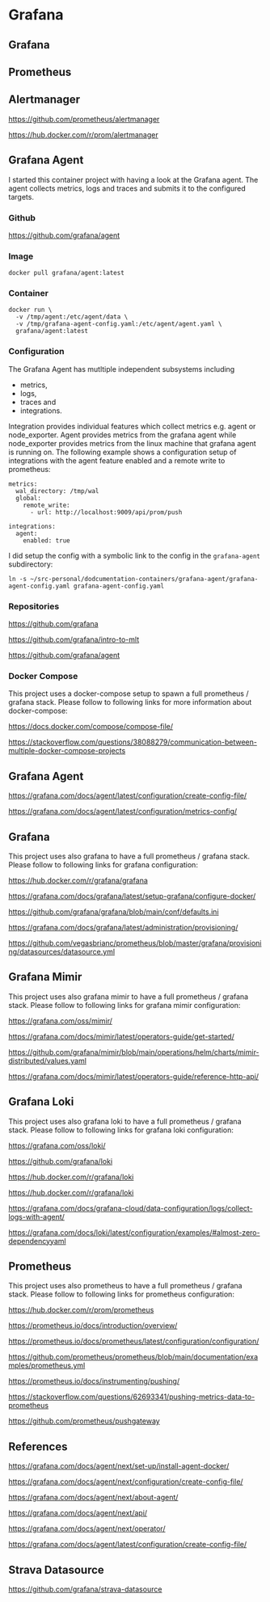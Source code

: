 # Grafana

## Grafana

## Prometheus

## Alertmanager

https://github.com/prometheus/alertmanager

https://hub.docker.com/r/prom/alertmanager

## Grafana Agent

I started this container project with having a look at the Grafana agent. The agent collects metrics, logs and traces and submits it to the configured targets.

### Github

https://github.com/grafana/agent

### Image

`docker pull grafana/agent:latest`

### Container

```
docker run \
  -v /tmp/agent:/etc/agent/data \
  -v /tmp/grafana-agent-config.yaml:/etc/agent/agent.yaml \
  grafana/agent:latest
```

### Configuration

The Grafana Agent has mutltiple independent subsystems including

- metrics,
- logs,
- traces and
- integrations.

Integration provides individual features which collect metrics e.g. agent or node\_exporter. Agent provides metrics from the grafana agent while node\_exporter provides metrics from the linux machine that grafana agent is running on. The following example shows a configuration setup of integrations with the agent feature enabled and a remote write to prometheus:

```
metrics:
  wal_directory: /tmp/wal
  global:
    remote_write:
      - url: http://localhost:9009/api/prom/push

integrations:
  agent:
    enabled: true
```

I did setup the config with a symbolic link to the config in the `grafana-agent` subdirectory:

`ln -s ~/src-personal/dodcumentation-containers/grafana-agent/grafana-agent-config.yaml grafana-agent-config.yaml`

### Repositories

https://github.com/grafana

https://github.com/grafana/intro-to-mlt

https://github.com/grafana/agent

### Docker Compose

This project uses a docker-compose setup to spawn a full prometheus / grafana stack. Please follow to following links for more information about docker-compose:

https://docs.docker.com/compose/compose-file/

https://stackoverflow.com/questions/38088279/communication-between-multiple-docker-compose-projects

## Grafana Agent

https://grafana.com/docs/agent/latest/configuration/create-config-file/

https://grafana.com/docs/agent/latest/configuration/metrics-config/

## Grafana

This project uses also grafana to have a full prometheus / grafana stack. Please follow to following links for grafana configuration:

https://hub.docker.com/r/grafana/grafana

https://grafana.com/docs/grafana/latest/setup-grafana/configure-docker/

https://github.com/grafana/grafana/blob/main/conf/defaults.ini

https://grafana.com/docs/grafana/latest/administration/provisioning/

https://github.com/vegasbrianc/prometheus/blob/master/grafana/provisioning/datasources/datasource.yml

## Grafana Mimir

This project uses also grafana mimir to have a full prometheus / grafana stack. Please follow to following links for grafana mimir configuration:

https://grafana.com/oss/mimir/

https://grafana.com/docs/mimir/latest/operators-guide/get-started/

https://github.com/grafana/mimir/blob/main/operations/helm/charts/mimir-distributed/values.yaml

https://grafana.com/docs/mimir/latest/operators-guide/reference-http-api/

## Grafana Loki

This project uses also grafana loki to have a full prometheus / grafana stack. Please follow to following links for grafana loki configuration:

https://grafana.com/oss/loki/

https://github.com/grafana/loki

https://hub.docker.com/r/grafana/loki

https://hub.docker.com/r/grafana/loki

https://grafana.com/docs/grafana-cloud/data-configuration/logs/collect-logs-with-agent/

https://grafana.com/docs/loki/latest/configuration/examples/#almost-zero-dependencyyaml

## Prometheus

This project uses also prometheus to have a full prometheus / grafana stack. Please follow to following links for prometheus configuration:

https://hub.docker.com/r/prom/prometheus

https://prometheus.io/docs/introduction/overview/

https://prometheus.io/docs/prometheus/latest/configuration/configuration/

https://github.com/prometheus/prometheus/blob/main/documentation/examples/prometheus.yml

https://prometheus.io/docs/instrumenting/pushing/

https://stackoverflow.com/questions/62693341/pushing-metrics-data-to-prometheus

https://github.com/prometheus/pushgateway

## References

https://grafana.com/docs/agent/next/set-up/install-agent-docker/

https://grafana.com/docs/agent/next/configuration/create-config-file/

https://grafana.com/docs/agent/next/about-agent/

https://grafana.com/docs/agent/next/api/

https://grafana.com/docs/agent/next/operator/

https://grafana.com/docs/agent/latest/configuration/create-config-file/

## Strava Datasource

https://github.com/grafana/strava-datasource
